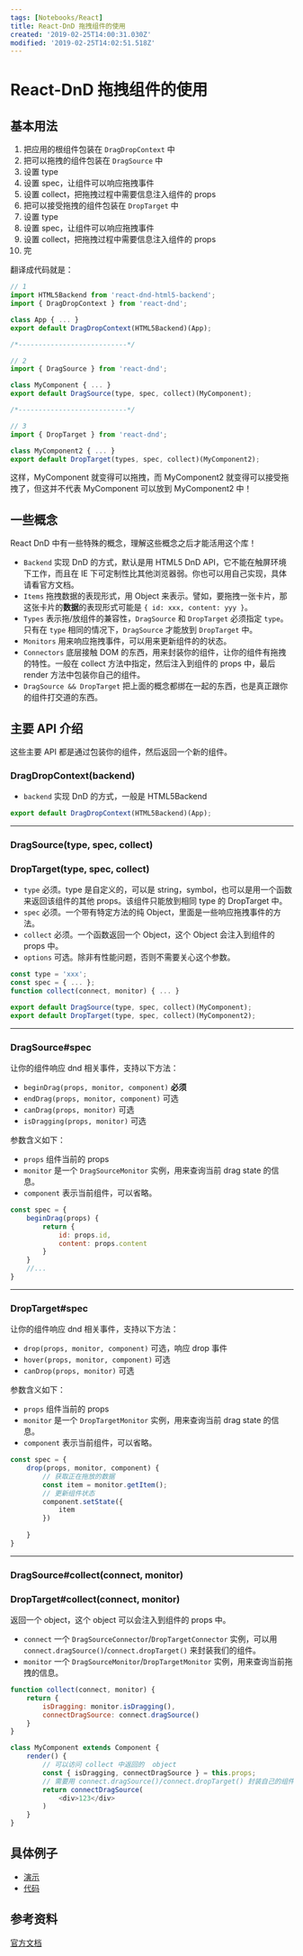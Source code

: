 ```yaml
---
tags: [Notebooks/React]
title: React-DnD 拖拽组件的使用
created: '2019-02-25T14:00:31.030Z'
modified: '2019-02-25T14:02:51.518Z'
---
```


# React-DnD 拖拽组件的使用

## 基本用法

1. 把应用的根组件包装在 `DragDropContext` 中
2. 把可以拖拽的组件包装在 `DragSource` 中
  1. 设置 type
  2. 设置 spec，让组件可以响应拖拽事件
  3. 设置 collect，把拖拽过程中需要信息注入组件的 props
3. 把可以接受拖拽的组件包装在 `DropTarget` 中
  1. 设置 type
  2. 设置 spec，让组件可以响应拖拽事件
  3. 设置 collect，把拖拽过程中需要信息注入组件的 props
4. 完

翻译成代码就是：

```js
// 1
import HTML5Backend from 'react-dnd-html5-backend';
import { DragDropContext } from 'react-dnd';

class App { ... }
export default DragDropContext(HTML5Backend)(App);

/*---------------------------*/

// 2
import { DragSource } from 'react-dnd';

class MyComponent { ... }
export default DragSource(type, spec, collect)(MyComponent);

/*---------------------------*/

// 3
import { DropTarget } from 'react-dnd';

class MyComponent2 { ... }
export default DropTarget(types, spec, collect)(MyComponent2);
```

这样，MyComponent 就变得可以拖拽，而 MyComponent2 就变得可以接受拖拽了，但这并不代表 MyComponent 可以放到 MyComponent2 中！

## 一些概念

React DnD 中有一些特殊的概念，理解这些概念之后才能活用这个库！

- `Backend` 实现 DnD 的方式，默认是用 HTML5 DnD API，它不能在触屏环境下工作，而且在 IE 下可定制性比其他浏览器弱。你也可以用自己实现，具体请看官方文档。
- `Items` 拖拽数据的表现形式，用 Object 来表示。譬如，要拖拽一张卡片，那这张卡片的**数据**的表现形式可能是 `{ id: xxx, content: yyy }`。
- `Types` 表示拖/放组件的兼容性，`DragSource` 和 `DropTarget` 必须指定 `type`。只有在 `type` 相同的情况下，`DragSource` 才能放到 `DropTarget` 中。
- `Monitors` 用来响应拖拽事件，可以用来更新组件的的状态。
- `Connectors` 底层接触 DOM 的东西，用来封装你的组件，让你的组件有拖拽的特性。一般在 collect 方法中指定，然后注入到组件的 props 中，最后 render 方法中包装你自己的组件。
- `DragSource && DropTarget` 把上面的概念都绑在一起的东西，也是真正跟你的组件打交道的东西。


## 主要 API 介绍

这些主要 API 都是通过包装你的组件，然后返回一个新的组件。

### DragDropContext(backend)

- `backend` 实现 DnD 的方式，一般是 HTML5Backend

```js
export default DragDropContext(HTML5Backend)(App);
```

-----


### DragSource(type, spec, collect)
### DropTarget(type, spec, collect)


- `type` 必须。type 是自定义的，可以是 string，symbol，也可以是用一个函数来返回该组件的其他 props。该组件只能放到相同 type 的 DropTarget 中。
- `spec` 必须。一个带有特定方法的纯 Object，里面是一些响应拖拽事件的方法。
- `collect` 必须。一个函数返回一个 Object，这个 Object 会注入到组件的 props 中。
- `options` 可选。除非有性能问题，否则不需要关心这个参数。

```js
const type = 'xxx';
const spec = { ... };
function collect(connect, monitor) { ... }

export default DragSource(type, spec, collect)(MyComponent);
export default DropTarget(type, spec, collect)(MyComponent2);
```

-----

### DragSource#spec

让你的组件响应 dnd 相关事件，支持以下方法：

- `beginDrag(props, monitor, component)` **必须**
- `endDrag(props, monitor, component)` 可选
- `canDrag(props, monitor)` 可选
- `isDragging(props, monitor)` 可选

参数含义如下：

- `props` 组件当前的 props
- `monitor` 是一个 `DragSourceMonitor` 实例，用来查询当前 drag state 的信息。
- `component` 表示当前组件，可以省略。


```js
const spec = {
    beginDrag(props) {
        return { 
        	id: props.id, 
        	content: props.content
        }
    }
    //...
}
```

-----

### DropTarget#spec

让你的组件响应 dnd 相关事件，支持以下方法：

- `drop(props, monitor, component)` 可选，响应 drop 事件
- `hover(props, monitor, component)` 可选
- `canDrop(props, monitor)` 可选

参数含义如下：

- `props` 组件当前的 props
- `monitor` 是一个 `DropTargetMonitor` 实例，用来查询当前 drag state 的信息。
- `component` 表示当前组件，可以省略。

```js
const spec = {
	drop(props, monitor, component) {
		// 获取正在拖放的数据
		const item = monitor.getItem();
		// 更新组件状态
		component.setState({
			item
		})
		
	}
}
```

-----

### DragSource#collect(connect, monitor)
### DropTarget#collect(connect, monitor)

返回一个 object，这个 object 可以会注入到组件的 props 中。

- `connect` 一个 `DragSourceConnector`/`DropTargetConnector` 实例，可以用 `connect.dragSource()`/`connect.dropTarget()` 来封装我们的组件。
- `monitor` 一个 `DragSourceMonitor`/`DropTargetMonitor` 实例，用来查询当前拖拽的信息。

```js
function collect(connect, monitor) {
    return {
        isDragging: monitor.isDragging(),
        connectDragSource: connect.dragSource()
    }
}

class MyComponent extends Component {
	render() {
		// 可以访问 collect 中返回的  object
		const { isDragging, connectDragSource } = this.props;
		// 需要用 connect.dragSource()/connect.dropTarget() 封装自己的组件
		return connectDragSource(
			<div>123</div>
		)
	}
}

```

## 具体例子
- [演示](http://gaearon.github.io/react-dnd/examples-chessboard-tutorial-app.html)
- [代码](https://github.com/gaearon/react-dnd/tree/master/examples)


## 参考资料
[官方文档](http://gaearon.github.io/react-dnd/)
